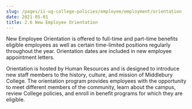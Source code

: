 ```yaml
---
slug: /pages/ii-ug-college-policies/employee/employment/orientation
date: 2021-05-01
title: 2.6 New Employee Orientation
---
```

New Employee Orientation is offered to full-time and part-time benefits eligible employees as well as certain time-limited positions regularly throughout the year.  Orientation dates are included in new employee appointment letters.

Orientation is hosted by Human Resources and is designed to introduce new staff members to the history, culture, and mission of Middlebury College.  The orientation program provides employees with the opportunity to meet different members of the community, learn about the campus, review College policies, and enroll in benefit programs for which they are eligible.